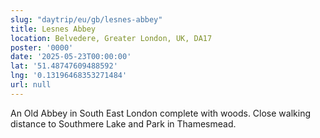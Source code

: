 ```yaml
---
slug: "daytrip/eu/gb/lesnes-abbey"
title: Lesnes Abbey
location: Belvedere, Greater London, UK, DA17
poster: '0000'
date: '2025-05-23T00:00:00'
lat: '51.48747609488592'
lng: '0.13196468353271484'
url: null
---
```


An Old Abbey in South East London complete with woods. Close walking distance to Southmere Lake and Park in Thamesmead.
